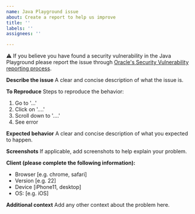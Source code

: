 ```yaml
---
name: Java Playground issue
about: Create a report to help us improve
title: ''
labels: ''
assignees: ''

---
```


:warning: If you believe you have found a security vulnerability in the Java Playground please report the issue through [Oracle's Security Vulnerability reporting process](https://www.oracle.com/corporate/security-practices/assurance/vulnerability/reporting.html).

**Describe the issue**
A clear and concise description of what the issue is.

**To Reproduce**
Steps to reproduce the behavior:
1. Go to '...'
2. Click on '....'
3. Scroll down to '....'
4. See error

**Expected behavior**
A clear and concise description of what you expected to happen.

**Screenshots**
If applicable, add screenshots to help explain your problem.

**Client (please complete the following information):**
 - Browser [e.g. chrome, safari]
 - Version [e.g. 22]
 - Device  [iPhone11, desktop]
 - OS: [e.g. iOS]

**Additional context**
Add any other context about the problem here.

